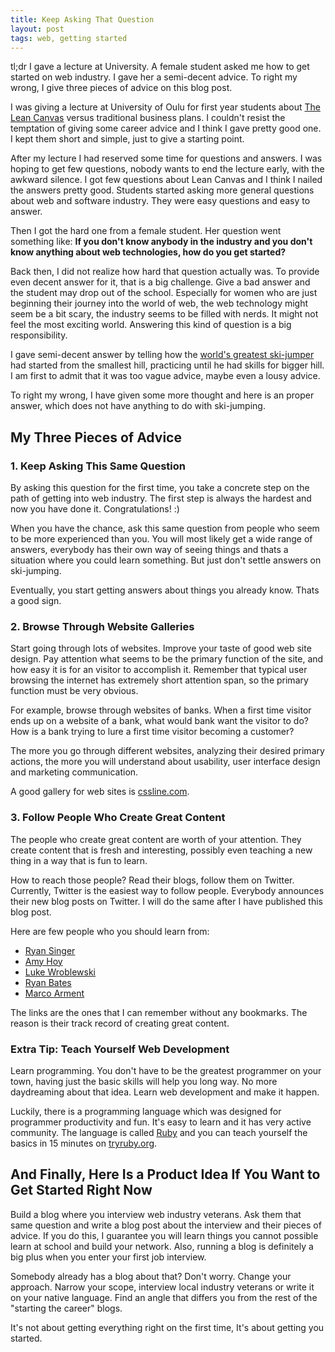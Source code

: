 ```yaml
---
title: Keep Asking That Question
layout: post
tags: web, getting started
---
```

tl;dr I gave a lecture at University. A female student asked me how to get started on web industry. I gave her a semi-decent advice. To right my wrong, I give three pieces of advice on this blog post.

I was giving a lecture at University of Oulu for first year students about [The Lean Canvas](http://www.leancanvas.com) versus traditional business plans. I couldn't resist the temptation of giving some career advice and I think I gave pretty good one. I kept them short and simple, just to give a starting point.

After my lecture I had reserved some time for questions and answers. I was hoping to get few questions, nobody wants to end the lecture early, with the awkward silence. I got few questions about Lean Canvas and I think I nailed the answers pretty good. Students started asking more general questions about web and software industry. They were easy questions and easy to answer.

Then I got the hard one from a female student. Her question went something like: **If you don't know anybody in the industry and you don't know anything about web technologies, how do you get started?**

Back then, I did not realize how hard that question actually was. To provide even decent answer for it, that is a big challenge. Give a bad answer and the student may drop out of the school. Especially for women who are just beginning their journey into the world of web, the web technology might seem be a bit scary, the industry seems to be filled with nerds. It might not feel the most exciting world. Answering this kind of question is a big responsibility.

I gave semi-decent answer by telling how the [world's greatest ski-jumper](http://en.wikipedia.org/wiki/Matti_Nyk%C3%A4nen) had started from the smallest hill, practicing until he had skills for bigger hill. I am first to admit that it was too vague advice, maybe even a lousy advice.

To right my wrong, I have given some more thought and here is an proper answer, which does not have anything to do with ski-jumping.

## My Three Pieces of Advice ##

### 1. Keep Asking This Same Question ###

By asking this question for the first time, you take a concrete step on the path of getting into web industry. The first step is always the hardest and now you have done it. Congratulations! :)

When you have the chance, ask this same question from people who seem to be more experienced than you. You will most likely get a wide range of answers, everybody has their own way of seeing things and thats a situation where you could learn something. But just don't settle answers on ski-jumping.

Eventually, you start getting answers about things you already know. Thats a good sign.

### 2. Browse Through Website Galleries ###

   Start going through lots of websites. Improve your taste of good web site design. Pay attention what seems to be the primary function of the site, and how easy it is for an visitor to accomplish it. Remember that typical user browsing the internet has extremely short attention span, so the primary function must be very obvious.

For example, browse through websites of banks. When a first time visitor ends up on a website of a bank, what would bank want the visitor to do? How is a bank trying to lure a first time visitor becoming a customer?

The more you go through different websites, analyzing their desired primary actions, the more you will understand about usability, user interface design and marketing communication.

A good gallery for web sites is [cssline.com](http://cssline.com).

### 3. Follow People Who Create Great Content ###

The people who create great content are worth of your attention. They create content that is fresh and interesting, possibly even teaching a new thing in a way that is fun to learn.

How to reach those people? Read their blogs, follow them on Twitter. Currently, Twitter is the easiest way to follow people. Everybody announces their new blog posts on Twitter. I will do the same after I have published this blog post.

Here are few people who you should learn from:

* [Ryan Singer](http://www.feltpresence.com)
* [Amy Hoy](http://www.unicornfree.com)
* [Luke Wroblewski](http://www.lukew.com/ff/)
* [Ryan Bates](http://www.railscasts.com)
* [Marco Arment](http://www.marco.org)

The links are the ones that I can remember without any bookmarks. The reason is their track record of creating great content.

### Extra Tip: Teach Yourself Web Development ###

Learn programming. You don't have to be the greatest programmer on your town, having just the basic skills will help you long way. No more daydreaming about that idea. Learn web development and make it happen.

Luckily, there is a programming language which was designed for programmer productivity and fun. It's easy to learn and it has very active community. The language is called [Ruby](http://en.wikipedia.org/wiki/Ruby_programming_language) and you can teach yourself the basics in 15 minutes on [tryruby.org](http://tryruby.org).

## And Finally, Here Is a Product Idea If You Want to Get Started Right Now ##

Build a blog where you interview web industry veterans. Ask them that same question and write a blog post about the interview and their pieces of advice. If you do this, I guarantee you will learn things you cannot possible learn at school and build your network. Also, running a blog is definitely a big plus when you enter your first job interview.

Somebody already has a blog about that? Don't worry. Change your approach. Narrow your scope, interview local industry veterans or write it on your native language. Find an angle that differs you from the rest of the "starting the career" blogs.

It's not about getting everything right on the first time, It's about getting you started.
